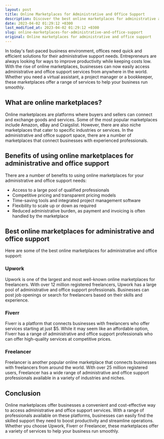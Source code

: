 ```yaml
---
layout: post
title: Online Marketplaces for Administrative and Office Support
description: Discover the best online marketplaces for administrative and office support services to help your business run smoothly.
date: 2023-04-02 01:29:12 +0300
last_modified_at: 2023-04-02 01:29:12 +0300
slug: online-marketplaces-for-administrative-and-office-support
original: Online marketplaces for administrative and office support
---
```

In today's fast-paced business environment, offices need quick and efficient solutions for their administrative support needs. Entrepreneurs are always looking for ways to improve productivity while keeping costs low. With the rise of online marketplaces, businesses can now easily access administrative and office support services from anywhere in the world. Whether you need a virtual assistant, a project manager or a bookkeeper, these marketplaces offer a range of services to help your business run smoothly.

## What are online marketplaces?

Online marketplaces are platforms where buyers and sellers can connect and exchange goods and services. Some of the most popular marketplaces include Amazon, eBay and Craigslist. However, there are also niche marketplaces that cater to specific industries or services. In the administrative and office support space, there are a number of marketplaces that connect businesses with experienced professionals.

## Benefits of using online marketplaces for administrative and office support

There are a number of benefits to using online marketplaces for your administrative and office support needs:

- Access to a large pool of qualified professionals
- Competitive pricing and transparent pricing models
- Time-saving tools and integrated project management software
- Flexibility to scale up or down as required
- Reduced administrative burden, as payment and invoicing is often handled by the marketplace

## Best online marketplaces for administrative and office support

Here are some of the best online marketplaces for administrative and office support:

### Upwork

Upwork is one of the largest and most well-known online marketplaces for freelancers. With over 12 million registered freelancers, Upwork has a large pool of administrative and office support professionals. Businesses can post job openings or search for freelancers based on their skills and experience.

### Fiverr

Fiverr is a platform that connects businesses with freelancers who offer services starting at just $5. While it may seem like an affordable option, Fiverr has a range of administrative and office support professionals who can offer high-quality services at competitive prices.

### Freelancer

Freelancer is another popular online marketplace that connects businesses with freelancers from around the world. With over 25 million registered users, Freelancer has a wide range of administrative and office support professionals available in a variety of industries and niches.

## Conclusion

Online marketplaces offer businesses a convenient and cost-effective way to access administrative and office support services. With a range of professionals available on these platforms, businesses can easily find the skilled support they need to boost productivity and streamline operations. Whether you choose Upwork, Fiverr or Freelancer, these marketplaces offer a variety of services to help your business run smoothly.